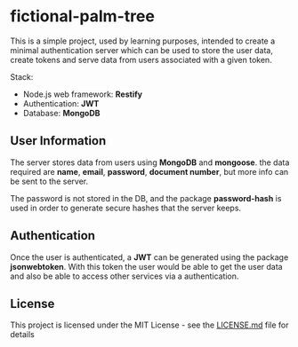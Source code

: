 # fictional-palm-tree
This is a simple project, used by learning purposes, intended to create a minimal authentication server which can be used to store the user data, create tokens and serve data from users associated with a given token.

Stack:
- Node.js web framework: **Restify**
- Authentication: **JWT**
- Database: **MongoDB**

## User Information
The server stores data from users using **MongoDB** and **mongoose**. the data required are **name**, **email**, **password**, **document number**, but more info can be sent to the server.

The password is not stored in the DB, and the package **password-hash** is used in order to generate secure hashes that the server keeps.

## Authentication
Once the user is authenticated, a **JWT** can be generated using the package **jsonwebtoken**. With this token the user would be able to get the user data and also be able to access other services via a authentication.

## License
This project is licensed under the MIT License - see the [LICENSE.md](https://github.com/andrentaz/fictional-palm-tree/blob/master/LICENSE.md) file for details
